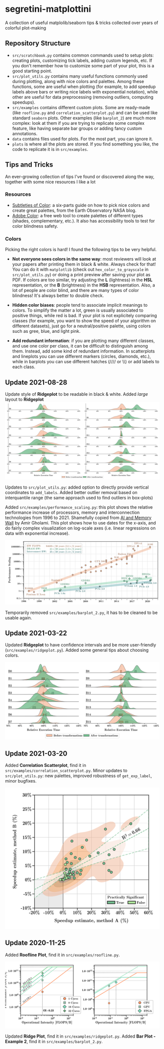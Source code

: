 # segretini-matplottini
A collection of useful matplolib/seaborn tips &amp; tricks collected over years of colorful plot-making

## Repository Structure
* `src/scratchbook.py` contains common commands used to setup plots: creating plots, customizing tick labels, adding custom legends, etc. If you don't remember how to customize some part of your plot, this is a good starting point.
* `src/plot_utils.py` contains many useful functions commonly used during plotting, along with nice colors and palettes. Among these functions, some are useful when plotting (for example, to add speedup labels above bars or writing nice labels with exponential notation), while other are useful for data preprocessing (removing outliers, computing speedups).
* `src/examples` contains different custom plots. Some are ready-made (like `roofline.py` and `correlation_scatterplot.py`) and can be used like standard `seaborn` plots. Other examples (like `barplot_2`) are much more complex: look at them if you are trying to replicate some complex feature, like having separate bar groups or adding fancy custom annotations.
* `data` contains files used for plots. For the most part, you can ignore it.
* `plots` is where all the plots are stored. If you find something you like, the code to replicate it is in `src/examples`.

## Tips and Tricks

An ever-growing collection of tips I've found or discovered along the way, together with some nice resources I like a lot

### Resources

* [Subtleties of Color](https://earthobservatory.nasa.gov/blogs/elegantfigures/2013/08/05/subtleties-of-color-part-1-of-6/): a six-parts guide on how to pick nice colors and create great palettes, from the Earth Observatory NASA blog.
* [Adobe Color](https://color.adobe.com/create/color-wheel): a free web tool to create palettes of different types (shades, complementary, etc.). It also has accessibility tools to test for color blindness safety.

### Colors

Picking the right colors is hard! I found the following tips to be very helpful.

* **Not everyone sees colors in the same way**: most reviewers will look at your papers after printing them in black & white. Always check for that! You can do it with `matplotlib` (check out `hex_color_to_grayscale` in `src/plot_utils.py`) or doing a print preview after saving your plot as PDF.
If colors are too similar, try adjusting the **L** (lightness) in the **HSL** representation, or the **B** (brightness) in the **HSB** representation. 
Also, a lot of people are color blind, and there are many types of color blindness! It's always better to double check.

* **Hidden color biases**: people tend to associate implicit meanings to colors. To simplify the matter a lot, green is usually associated to positive things, while red is bad. 
If your plot is not explicitely comparing classes (for example, you want to show the speed of your algorithm on different datasets), just go for a neutral/positive palette, using colors such as gree, blue, and light pink.

* **Add redundant information**: if you are plotting many different classes, and use one color per class, it can be difficult to distinguish among them. Instead, add some kind of redundant information.
In scatterplots and lineplots you can use different markers (circles, diamonds, etc.), while in barplots you can use different hatches (//// or \\\\) or add labels to each class.

## Update 2021-08-28

Update style of **Ridgeplot** to be readable in black & white. Added *large* layout to **Ridgeplot**
![Ridgeplot Example](https://github.com/AlbertoParravicini/segretini-matplottini/blob/master/plots/ridgeplot_large.png)

Updates to `src/plot_utils.py`: added option to directly provide vertical coordinates to `add_labels`. Added better outlier removal based on interquantile range (the same approach used to find outliers in box-plots)

Added `src/examples/performance_scaling.py`: this plot shows the relative performance increase of processors, memory and interconnection technologies from 1996 to 2021. 
Shamefully copied from [AI and Memory Wall](https://medium.com/riselab/ai-and-memory-wall-2cb4265cb0b8) by Amir Gholami.
This plot shows how to use dates for the x-axis, and do fairly complex visualization on log-scale axes (i.e. linear regressions on data with exponential increase).

![Performance Scaling](https://github.com/AlbertoParravicini/segretini-matplottini/blob/master/plots/performance_scaling.png)

Temporarily removed `src/examples/barplot_2.py`, it has to be cleaned to be usable again.

## Update 2021-03-22

Updated **Ridgeplot** to have confidence intervals and be more user-friendly (`src/examples/ridgeplot.py`). Added some general tips about choosing colors.

![Ridgeplot Example](https://github.com/AlbertoParravicini/segretini-matplottini/blob/master/plots/ridgeplot.png)

## Update 2021-03-20

Added **Correlation Scatterplot**, find it in `src/examples/correlation_scatterplot.py`.
Minor updates to `src/plot_utils.py`: new palettes, improved robustness of `get_exp_label`, minor bugfixes.

![Correlation Example](https://github.com/AlbertoParravicini/segretini-matplottini/blob/master/plots/correlation_scatterplot.png)

## Update 2020-11-25

Added **Roofline Plot**, find it in `src/examples/roofline.py`.

![Roofline Example](https://github.com/AlbertoParravicini/segretini-matplottini/blob/master/plots/roofline_double.png)

Updated **Ridge Plot**, find it in `src/examples/ridgeplot.py`.
Added **Bar Plot - Example 2**, find it in `src/examples/barplot_2.py`.

